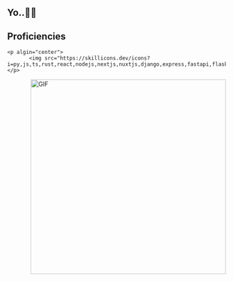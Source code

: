 <h2>
  <span>Yo..🤘🏼<span> 

</h2>
  <h2>Proficiencies</h2>
 
    <p algin="center">
           <img src="https://skillicons.dev/icons?i=py,js,ts,rust,react,nodejs,nextjs,nuxtjs,django,express,fastapi,flask,nestjs,graphql,rocket,prisma,mongodb,postgres,mysql,redis,firebase,rabbitmq,ipfs,planetscale,linux,git,github,nginx,prisma&theme=dark"/>
    </p>
<img align="right" alt="GIF" src="https://media.tenor.com/wyi8Ow2YP6UAAAAd/maja-aaya.gif" width=450 class="magrin-top: -5px" />
   

